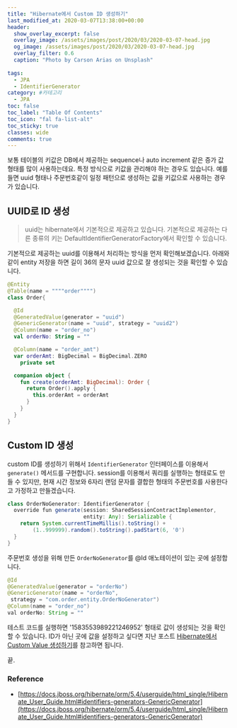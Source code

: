 ```yaml
---
title: "Hibernate에서 Custom ID 생성하기"
last_modified_at: 2020-03-07T13:38:00+00:00
header:
  show_overlay_excerpt: false
  overlay_image: /assets/images/post/2020/03/2020-03-07-head.jpg
  og_image: /assets/images/post/2020/03/2020-03-07-head.jpg
  overlay_filter: 0.6
  caption: "Photo by Carson Arias on Unsplash"
  
tags:
  - JPA
  - IdentifierGenerator
category: #카테고리
  - JPA
toc: false
toc_label: "Table Of Contents"
toc_icon: "fal fa-list-alt"
toc_sticky: true
classes: wide
comments: true
---
```




보통 테이블의 키값은 DB에서 제공하는 sequence나  auto increment 같은 증가 값 형태를 많이 사용하는데요. 특정 방식으로 키값을 관리해야 하는 경우도 있습니다. 예를 들면 uuid 형태나 주문번호같이 일정 패턴으로 생성하는 값을 키값으로 사용하는 경우가 있습니다. 

## UUID로 ID 생성

> uuid는 hibernate에서 기본적으로 제공하고 있습니다.  기본적으로  제공하는 다른 종류의 키는 DefaultIdentifierGeneratorFactory에서 확인할 수 있습니다.

기본적으로 제공하는 uuid를 이용해서 처리하는 방식을 먼저 확인해보겠습니다. 아래와 같이 entity 저장을 하면 길이 36의 문자 uuid 값으로 잘 생성되는 것을 확인할 수 있습니다.
```kotlin
@Entity
@Table(name = """"order"""")
class Order{

  @Id  
  @GeneratedValue(generator = "uuid")  
  @GenericGenerator(name = "uuid", strategy = "uuid2")  
  @Column(name = "order_no")  
  val orderNo: String = ""

  @Column(name = "order_amt")
  var orderAmt: BigDecimal = BigDecimal.ZERO
    private set

  companion object {
    fun create(orderAmt: BigDecimal): Order {
      return Order().apply {
        this.orderAmt = orderAmt
      }
    }
  }
}
```

## Custom ID 생성

custom ID를 생성하기 위해서 `IdentifierGenerator` 인터페이스를 이용해서  `generate()` 메서드를 구현합니다.  session를 이용해서 쿼리를 실행하는 형태로도 만들 수 있지만, 현재 시간 정보와 6자리 랜덤 문자를 결합한 형태의 주문번호를 사용한다고 가정하고 만들겠습니다.
```java
class OrderNoGenerator: IdentifierGenerator {
  override fun generate(session: SharedSessionContractImplementor,
                        entity: Any): Serializable {
    return System.currentTimeMillis().toString() +
        (1..999999).random().toString().padStart(6, '0')
  }
}
```

주문번호 생성을 위해 만든 `OrderNoGenerator`를 @Id 애노테이션이 있는 곳에 설정합니다. 
```java
@Id  
@GeneratedValue(generator = "orderNo")  
@GenericGenerator(name = "orderNo",   
 strategy = "com.order.entity.OrderNoGenerator")  
@Column(name = "order_no")  
val orderNo: String = ""
```

테스트 코드를 실행하면 '1583553989221246952'  형태로 값이 생성되는 것을 확인할 수 있습니다. ID가 아닌 곳에 값을 설정하고 싶다면 지난 포스트 [Hibernate에서 Custom Value 생성하기](https://kapentaz.github.io/jpa/Hibernate%EC%97%90%EC%84%9C-Custom-Value-%EC%83%9D%EC%84%B1%ED%95%98%EA%B8%B0/)를 참고하면 됩니다.

끝.



### Reference
- [https://docs.jboss.org/hibernate/orm/5.4/userguide/html_single/Hibernate_User_Guide.html#identifiers-generators-GenericGenerator](https://docs.jboss.org/hibernate/orm/5.4/userguide/html_single/Hibernate_User_Guide.html#identifiers-generators-GenericGenerator)